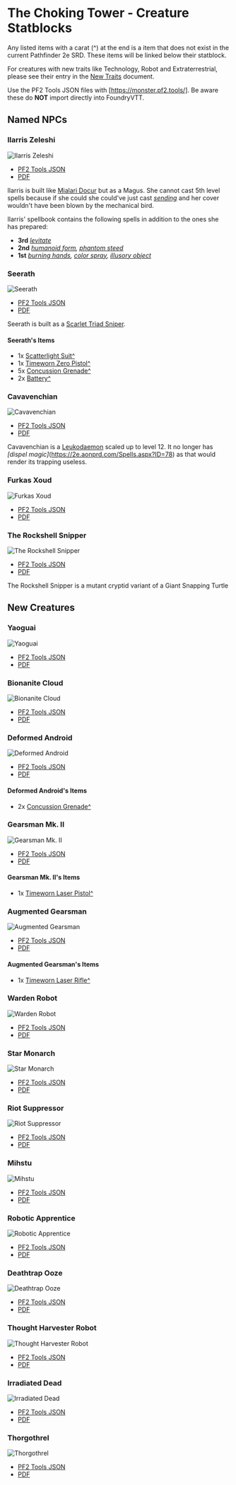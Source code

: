# The Choking Tower - Creature Statblocks

Any listed items with a carat (^) at the end is a item that does not exist in the current Pathfinder 2e SRD. These items will be linked below their statblock.

For creatures with new traits like Technology, Robot and Extraterrestrial, please see their entry in the [New Traits](/Traits/README.md) document.

Use the PF2 Tools JSON files with [https://monster.pf2.tools/]. Be aware these do **NOT** import directly into FoundryVTT.

## Named NPCs

### Ilarris Zeleshi

![Ilarris Zeleshi](PNGs/IlarrisZeleshi.png)

* [PF2 Tools JSON](PF2Tools/IlarrisZeleshi.json)
* [PDF](PDFs/IlarrisZeleshi.pdf)

Ilarris is built like [Mialari Docur](https://2e.aonprd.com/NPCs.aspx?ID=1561) but as a Magus. She cannot cast 5th level spells because if she could she could've just cast [*sending*](https://2e.aonprd.com/Spells.aspx?ID=272) and her cover wouldn't have been blown by the mechanical bird.

Ilarris' spellbook contains the following spells in addition to the ones she has prepared:

* **3rd** *[levitate](https://2e.aonprd.com/Spells.aspx?ID=170)*
* **2nd** *[humanoid form](https://2e.aonprd.com/Spells.aspx?ID=153), [phantom steed](https://2e.aonprd.com/Spells.aspx?ID=221)*
* **1st** *[burning hands](https://2e.aonprd.com/Spells.aspx?ID=30), [color spray](https://2e.aonprd.com/Spells.aspx?ID=44), [illusory object](https://2e.aonprd.com/Spells.aspx?ID=160)*

### Seerath

![Seerath](PNGs/Seerath.png)

* [PF2 Tools JSON](PF2Tools/Seerath.json)
* [PDF](PDFs/Seerath.pdf)

Seerath is built as a [Scarlet Triad Sniper](https://2e.aonprd.com/NPCs.aspx?ID=1559).

#### Seerath's Items

* 1x [Scatterlight Suit^](/Technology%20Guide/Armor/README.md#scatterlight-suit)
* 1x [Timeworn Zero Pistol^](/Technology%20Guide/Weapons/README.md#zero-pistol)
* 5x [Concussion Grenade^](/Technology%20Guide/Gear/README.md#grenade)
* 2x [Battery^](/Technology%20Guide/Gear/README.md#battery)

### Cavavenchian

![Cavavenchian](PNGs/Cavavenchian.png)

* [PF2 Tools JSON](PF2Tools/Cavavenchian.json)
* [PDF](PDFs/Cavavenchian.pdf)

Cavavenchian is a [Leukodaemon](https://2e.aonprd.com/Monsters.aspx?ID=90) scaled up to level 12. It no longer has *[dispel magic]*(https://2e.aonprd.com/Spells.aspx?ID=78) as that would render its trapping useless.

### Furkas Xoud

![Furkas Xoud](PNGs/FurkasXoud.png)

* [PF2 Tools JSON](PF2Tools/FurkasXoud.json)
* [PDF](PDFs/FurkasXoud.pdf)

### The Rockshell Snipper

![The Rockshell Snipper](PNGs/TheRockshellSnipper.png)

* [PF2 Tools JSON](PF2Tools/TheRockshellSnipper.json)
* [PDF](PDFs/TheRockshellSnipper.pdf)

The Rockshell Snipper is a mutant cryptid variant of a Giant Snapping Turtle

## New Creatures

### Yaoguai

![Yaoguai](PNGs/Yaoguai.png)

* [PF2 Tools JSON](PF2Tools/Yaoguai.json)
* [PDF](PDFs/Yaoguai.pdf)

### Bionanite Cloud

![Bionanite Cloud](PNGs/BionaniteCloud.png)

* [PF2 Tools JSON](PF2Tools/BionaniteCloud.json)
* [PDF](PDFs/BionaniteCloud.pdf)

### Deformed Android

![Deformed Android](PNGs/DeformedAndroid.png)

* [PF2 Tools JSON](PF2Tools/DeformedAndroid.json)
* [PDF](PDFs/DeformedAndroid.pdf)

#### Deformed Android's Items

* 2x [Concussion Grenade^](/Technology%20Guide/Gear/README.md#grenade)

### Gearsman Mk. II

![Gearsman Mk. II](PNGs/GearsmanMkII.png)

* [PF2 Tools JSON](PF2Tools/GearsmanMkII.json)
* [PDF](PDFs/GearsmanMkII.pdf)

#### Gearsman Mk. II's Items

* 1x [Timeworn Laser Pistol^](/Technology%20Guide/Weapons/README.md#laser-pistol)

### Augmented Gearsman

![Augmented Gearsman](PNGs/AugmentedGearsman.png)

* [PF2 Tools JSON](PF2Tools/AugmentedGearsman.json)
* [PDF](PDFs/AugmentedGearsman.pdf)

#### Augmented Gearsman's Items

* 1x [Timeworn Laser Rifle^](/Technology%20Guide/Weapons/README.md#laser-rifle)

### Warden Robot

![Warden Robot](PNGs/WardenRobot.png)

* [PF2 Tools JSON](PF2Tools/WardenRobot.json)
* [PDF](PDFs/WardenRobot.pdf)

### Star Monarch

![Star Monarch](PNGs/StarMonarch.png)

* [PF2 Tools JSON](PF2Tools/StarMonarch.json)
* [PDF](PDFs/StarMonarch.pdf)

### Riot Suppressor

![Riot Suppressor](PNGs/RiotSuppressor.png)

* [PF2 Tools JSON](PF2Tools/RiotSuppressor.json)
* [PDF](PDFs/RiotSuppressor.pdf)

### Mihstu

![Mihstu](PNGs/Mihstu.png)

* [PF2 Tools JSON](PF2Tools/Mihstu.json)
* [PDF](PDFs/Mihstu.pdf)

### Robotic Apprentice

![Robotic Apprentice](PNGs/RoboticApprentice.png)

* [PF2 Tools JSON](PF2Tools/RoboticApprentice.json)
* [PDF](PDFs/RoboticApprentice.pdf)

### Deathtrap Ooze

![Deathtrap Ooze](PNGs/DeathtrapOoze.png)

* [PF2 Tools JSON](PF2Tools/DeathtrapOoze.json)
* [PDF](PDFs/DeathtrapOoze.pdf)

### Thought Harvester Robot

![Thought Harvester Robot](PNGs/ThoughtHarvesterRobot.png)

* [PF2 Tools JSON](PF2Tools/ThoughtHarvesterRobot.json)
* [PDF](PDFs/ThoughtHarvesterRobot.pdf)

### Irradiated Dead

![Irradiated Dead](PNGs/IrradiatedDead.png)

* [PF2 Tools JSON](PF2Tools/IrradiatedDead.json)
* [PDF](PDFs/IrradiatedDead.pdf)

### Thorgothrel

![Thorgothrel](PNGs/Thorgothrel.png)

* [PF2 Tools JSON](PF2Tools/Thorgothrel.json)
* [PDF](PDFs/Thorgothrel.pdf)
